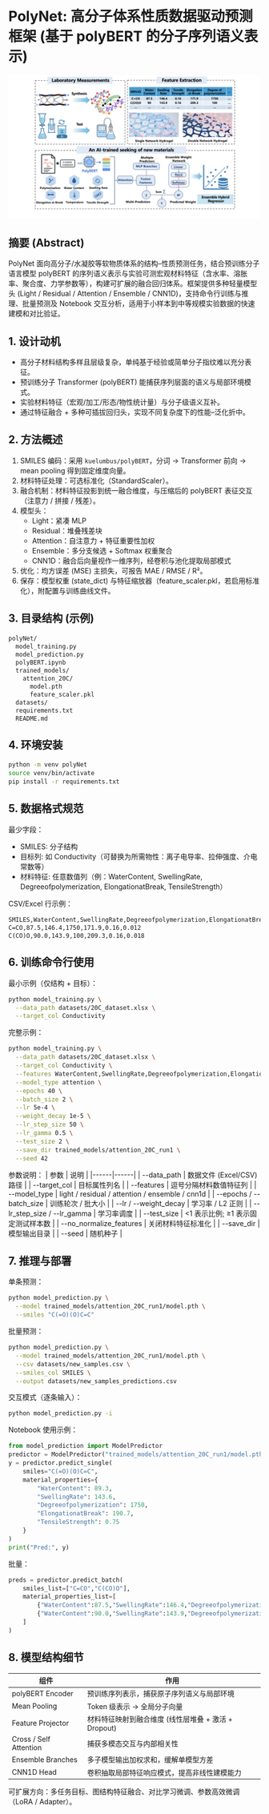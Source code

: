 # PolyNet: 高分子体系性质数据驱动预测框架 (基于 polyBERT 的分子序列语义表示)

![Pipeline](polynet_pipeline.JPEG)

## 摘要 (Abstract)
PolyNet 面向高分子/水凝胶等软物质体系的结构–性质预测任务，结合预训练分子语言模型 polyBERT 的序列语义表示与实验可测宏观材料特征（含水率、溶胀率、聚合度、力学参数等），构建可扩展的融合回归体系。框架提供多种轻量模型头 (Light / Residual / Attention / Ensemble / CNN1D)，支持命令行训练与推理、批量预测及 Notebook 交互分析，适用于小样本到中等规模实验数据的快速建模和对比验证。

## 1. 设计动机
- 高分子材料结构多样且层级复杂，单纯基于经验或简单分子指纹难以充分表征。
- 预训练分子 Transformer (polyBERT) 能捕获序列层面的语义与局部环境模式。
- 实验材料特征（宏观/加工/形态/物性统计量）与分子级语义互补。
- 通过特征融合 + 多种可插拔回归头，实现不同复杂度下的性能–泛化折中。

## 2. 方法概述
1. SMILES 编码：采用 `kuelumbus/polyBERT`，分词 → Transformer 前向 → mean pooling 得到固定维度向量。
2. 材料特征处理：可选标准化（StandardScaler）。
3. 融合机制：材料特征投影到统一融合维度，与压缩后的 polyBERT 表征交互（注意力 / 拼接 / 残差）。
4. 模型头：
   - Light：紧凑 MLP
   - Residual：堆叠残差块
   - Attention：自注意力 + 特征重要性加权
   - Ensemble：多分支候选 + Softmax 权重聚合
   - CNN1D：融合后向量视作一维序列，经卷积与池化提取局部模式
5. 优化：均方误差 (MSE) 主损失，可报告 MAE / RMSE / R²。
6. 保存：模型权重 (state_dict) 与特征缩放器（feature_scaler.pkl，若启用标准化），附配置与训练曲线文件。

## 3. 目录结构 (示例)
```
polyNet/
  model_training.py
  model_prediction.py
  polyBERT.ipynb
  trained_models/
    attention_20C/
      model.pth
      feature_scaler.pkl
  datasets/
  requirements.txt
  README.md
```

## 4. 环境安装
```bash
python -m venv polyNet
source venv/bin/activate  
pip install -r requirements.txt
```

## 5. 数据格式规范
最少字段：
- SMILES: 分子结构
- 目标列: 如 Conductivity（可替换为所需物性：离子电导率、拉伸强度、介电常数等）
- 材料特征: 任意数值列（例：WaterContent, SwellingRate, Degreeofpolymerization, ElongationatBreak, TensileStrength）

CSV/Excel 行示例：
```
SMILES,WaterContent,SwellingRate,Degreeofpolymerization,ElongationatBreak,TensileStrength,Conductivity
C=CO,87.5,146.4,1750,171.9,0.16,0.012
C(CO)O,90.0,143.9,100,209.3,0.16,0.018
```


## 6. 训练命令行使用
最小示例（仅结构 + 目标）：
```bash
python model_training.py \
  --data_path datasets/20C_dataset.xlsx \
  --target_col Conductivity
```

完整示例：
```bash
python model_training.py \
  --data_path datasets/20C_dataset.xlsx \
  --target_col Conductivity \
  --features WaterContent,SwellingRate,Degreeofpolymerization,ElongationatBreak,TensileStrength \
  --model_type attention \
  --epochs 40 \
  --batch_size 2 \
  --lr 5e-4 \
  --weight_decay 1e-5 \
  --lr_step_size 50 \
  --lr_gamma 0.5 \
  --test_size 2 \
  --save_dir trained_models/attention_20C_run1 \
  --seed 42
```

参数说明：
| 参数 | 说明 |
|------|------|
| --data_path | 数据文件 (Excel/CSV) 路径 |
| --target_col | 目标属性列名 |
| --features | 逗号分隔材料数值特征列 |
| --model_type | light / residual / attention / ensemble / cnn1d |
| --epochs / --batch_size | 训练轮次 / 批大小 |
| --lr / --weight_decay | 学习率 / L2 正则 |
| --lr_step_size / --lr_gamma | 学习率调度 |
| --test_size | <1 表示比例; ≥1 表示固定测试样本数 |
| --no_normalize_features | 关闭材料特征标准化 |
| --save_dir | 模型输出目录 |
| --seed | 随机种子 |


## 7. 推理与部署
单条预测：
```bash
python model_prediction.py \
  --model trained_models/attention_20C_run1/model.pth \
  --smiles "C(=O)(O)C=C"
```

批量预测：
```bash
python model_prediction.py \
  --model trained_models/attention_20C_run1/model.pth \
  --csv datasets/new_samples.csv \
  --smiles_col SMILES \
  --output datasets/new_samples_predictions.csv
```

交互模式（逐条输入）：
```bash
python model_prediction.py -i
```

Notebook 使用示例：
```python
from model_prediction import ModelPredictor
predictor = ModelPredictor("trained_models/attention_20C_run1/model.pth")
y = predictor.predict_single(
    smiles="C(=O)(O)C=C",
    material_properties={
        "WaterContent": 89.3,
        "SwellingRate": 143.6,
        "Degreeofpolymerization": 1750,
        "ElongationatBreak": 190.7,
        "TensileStrength": 0.75
    }
)
print("Pred:", y)
```

批量：
```python
preds = predictor.predict_batch(
    smiles_list=["C=CO","C(CO)O"],
    material_properties_list=[
        {"WaterContent":87.5,"SwellingRate":146.4,"Degreeofpolymerization":1750,"ElongationatBreak":171.9,"TensileStrength":0.16},
        {"WaterContent":90.0,"SwellingRate":143.9,"Degreeofpolymerization":100,"ElongationatBreak":209.3,"TensileStrength":0.16}
    ]
)
```

## 8. 模型结构细节
| 组件 | 作用 |
|------|------|
| polyBERT Encoder | 预训练序列表示，捕获原子序列语义与局部环境 |
| Mean Pooling | Token 级表示 → 全局分子向量 |
| Feature Projector | 材料特征映射到融合维度 (线性层堆叠 + 激活 + Dropout) |
| Cross / Self Attention | 捕获多模态交互与内部相关性 |
| Ensemble Branches | 多子模型输出加权求和，缓解单模型方差 |
| CNN1D Head | 卷积抽取局部特征响应模式，提高非线性建模能力 |

可扩展方向：多任务目标、图结构特征融合、对比学习微调、参数高效微调（LoRA / Adapter）。



